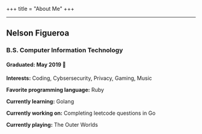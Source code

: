 +++
title = "About Me"
+++

---

## Nelson Figueroa
### B.S. Computer Information Technology
#### Graduated: May 2019 :tada:

**Interests:** Coding, Cybsersecurity, Privacy, Gaming, Music

**Favorite programming language:** Ruby

**Currently learning:** Golang

**Currently working on:** Completing leetcode questions in Go

**Currently playing:** The Outer Worlds